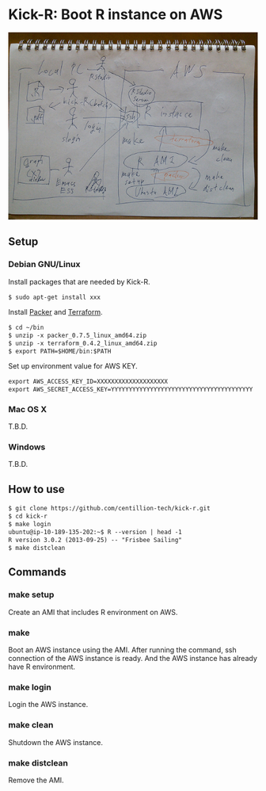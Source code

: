 # Kick-R: Boot R instance on AWS

![Big picture](./img/bigpicture.jpg)

## Setup

### Debian GNU/Linux

Install packages that are needed by Kick-R.

```
$ sudo apt-get install xxx
```

Install [Packer](https://www.packer.io/) and [Terraform](https://terraform.io/).

```
$ cd ~/bin
$ unzip -x packer_0.7.5_linux_amd64.zip
$ unzip -x terraform_0.4.2_linux_amd64.zip
$ export PATH=$HOME/bin:$PATH
```

Set up environment value for AWS KEY.

```
export AWS_ACCESS_KEY_ID=XXXXXXXXXXXXXXXXXXXX
export AWS_SECRET_ACCESS_KEY=YYYYYYYYYYYYYYYYYYYYYYYYYYYYYYYYYYYYYYYY
```

### Mac OS X

T.B.D.

### Windows

T.B.D.

## How to use

```
$ git clone https://github.com/centillion-tech/kick-r.git
$ cd kick-r
$ make login
ubuntu@ip-10-189-135-202:~$ R --version | head -1
R version 3.0.2 (2013-09-25) -- "Frisbee Sailing"
$ make distclean
```

## Commands

### make setup

Create an AMI that includes R environment on AWS.

### make

Boot an AWS instance using the AMI. After running the command, ssh connection of the AWS instance is ready. And the AWS instance has already have R environment.

### make login

Login the AWS instance.

### make clean

Shutdown the AWS instance.

### make distclean

Remove the AMI.
